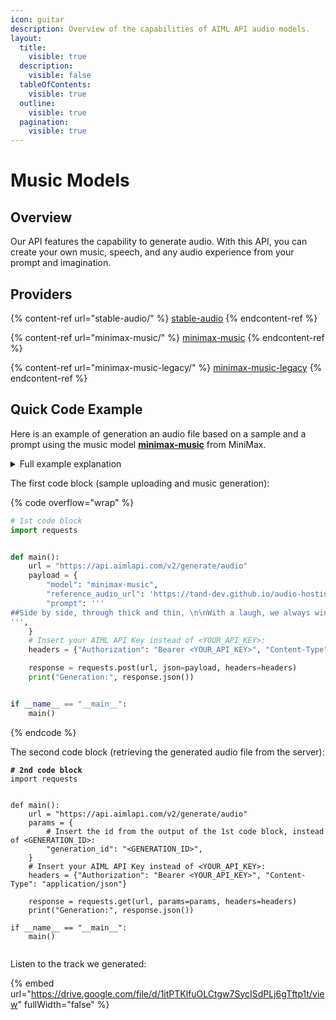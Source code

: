 ```yaml
---
icon: guitar
description: Overview of the capabilities of AIML API audio models.
layout:
  title:
    visible: true
  description:
    visible: false
  tableOfContents:
    visible: true
  outline:
    visible: true
  pagination:
    visible: true
---
```


# Music Models

## Overview

Our API features the capability to generate audio. With this API, you can create your own music, speech, and any audio experience from your prompt and imagination.

## Providers

{% content-ref url="stable-audio/" %}
[stable-audio](stable-audio/)
{% endcontent-ref %}

{% content-ref url="minimax-music/" %}
[minimax-music](minimax-music/)
{% endcontent-ref %}

{% content-ref url="minimax-music-legacy/" %}
[minimax-music-legacy](minimax-music-legacy/)
{% endcontent-ref %}

## Quick Code Example

Here is an example of generation an audio file based on a sample and a prompt using the music model [**minimax-music**](https://docs.aimlapi.com/api-overview/audio-models-music-and-vocal/minimax-music-legacy) from MiniMax.

<details>

<summary>Full example explanation</summary>

As an example, we will generate a song using the popular **minimax-music** model from the Chinese company MiniMax. As you can verify in its [**API Reference**](https://docs.aimlapi.com/api-overview/audio-models-music-and-vocal/minimax-music-legacy), this model accepts an audio sample as input—extracting information about its vocals and instruments for use in the generation process—along with a text prompt where we can provide lyrics for our song.

We used a publicly available sample from royalty-free sample database and generated some lyrics in [Chat GPT](https://docs.aimlapi.com/api-overview/text-models-llm/chat-completion):

&#x20;      _Side by side, through thick and thin,_ \
&#x20;      _With a laugh, we always win._ \
&#x20;      _Storms may come, but we stay true,_ \
&#x20;      _Friends forever—me and you!_

To turn this into a model-friendly prompt (as a single string), we added hash symbols and line breaks.

<mark style="background-color:blue;">'''</mark>\ <mark style="background-color:blue;">##Side by side, through thick and thin, \n\nWith a laugh, we always win. \n\n Storms may come, but we stay true, \n\nFriends forever—me and you!##</mark>\ <mark style="background-color:blue;">'''</mark>

A notable feature of **minimax-music** model is that sample uploading/voice analysis + music generation and retrieving the final audio file from the server are done through separate API calls. _(AIML API tokens are only consumed during the first step—i.e., the actual music generation.)_

You can insert the contents of each of the two code blocks into a separate Python file in your preferred development environment (or, for example, place each part in a separate cell in **Jupyter Notebook**). Replace `<YOUR_API_KEY>` in both fragments with the **AIML API Key** obtained from your [account](https://aimlapi.com/app/keys).

Next, run the first code block. If everything is set up correctly, you will see the following line in the program output (the specific numbers, of course, will vary):

{% code overflow="wrap" %}
```javascript
Generation: {'id': '906aec79-b0af-40c4-adae-15e6c4410e29:minimax-music', 'status': 'queued'}
```
{% endcode %}

This indicates that the file upload and our generation has been queued on the server (which took 4.5 seconds in our case).

Now, copy this `id` value (_without_ quotation marks) and insert it into the second code block, replacing `<GENERATION_ID>`. Now, we can execute the second code block to get our song from the server.

Processing the request on the server may take some time (usually less than a minute). If the requested file is not yet ready, the output will display the corresponding status. Try waiting a bit and rerun the second code block. _(If you're comfortable with coding, you can modify the script to perform this request inside a loop.)_

In our case, after three reruns of the second code block (waiting a total of about 20 seconds), we saw the following output:

{% code overflow="wrap" %}
```javascript
Generation: {'id': '906aec79-b0af-40c4-adae-15e6c4410e29:minimax-music', 'status': 'completed', 'audio_file': {'url': 'https://cdn.aimlapi.com/squirrel/files/koala/Oa2XHFE1hEsUn1qbcAL2s_output.mp3', 'content_type': 'audio/mpeg', 'file_name': 'output.mp3', 'file_size': 1014804}}
```
{% endcode %}

As you can see, the `'status'` is now `'completed'`, and further in the output line, we have a URL where the generated audio file can be downloaded.

Listen to the track we generated below the code blocks.

</details>

The first code block (sample uploading and music generation):

{% code overflow="wrap" %}
```python
# 1st code block
import requests


def main():
    url = "https://api.aimlapi.com/v2/generate/audio"
    payload = {
        "model": "minimax-music",
        "reference_audio_url": 'https://tand-dev.github.io/audio-hosting/spinning-head-271171.mp3',
        "prompt": '''
##Side by side, through thick and thin, \n\nWith a laugh, we always win. \n\n Storms may come, but we stay true, \n\nFriends forever—me and you!##
''',   
    }
    # Insert your AIML API Key instead of <YOUR_API_KEY>:
    headers = {"Authorization": "Bearer <YOUR_API_KEY>", "Content-Type": "application/json"}

    response = requests.post(url, json=payload, headers=headers)
    print("Generation:", response.json())


if __name__ == "__main__":
    main()

```
{% endcode %}

The second code block (retrieving the generated audio file from the server):

<pre class="language-python" data-overflow="wrap"><code class="lang-python"><strong># 2nd code block
</strong>import requests


def main():
    url = "https://api.aimlapi.com/v2/generate/audio"
    params = {
        # Insert the id from the output of the 1st code block, instead of &#x3C;GENERATION_ID>:
        "generation_id": "&#x3C;GENERATION_ID>",
    }
    # Insert your AIML API Key instead of &#x3C;YOUR_API_KEY>:
    headers = {"Authorization": "Bearer &#x3C;YOUR_API_KEY>", "Content-Type": "application/json"}

    response = requests.get(url, params=params, headers=headers)
    print("Generation:", response.json())

if __name__ == "__main__":
    main()

</code></pre>

Listen to the track we generated:

{% embed url="https://drive.google.com/file/d/1itPTKlfuOLCtgw7SycISdPLj6gTftp1t/view" fullWidth="false" %}
